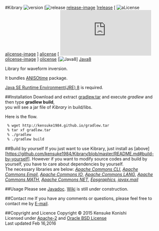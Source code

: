 #Kibrary 
![version][version-image]
[![release] [release-image] ][release]
[ ![aLicense] [alicense-image] ] [alicense]
[ ![oLicense] [olicense-image] ] [olicense]
[![Java8][Java8-image]] [Java8]  


Library for waveform inversion.   

It bundles [ANISOtime][ANISOtime] package.  

[Java SE Runtime Environment(JRE) 8][JRE8] is required.

##Installation
Download and extract [gradlew.tar][gradlew] and execute *gradlew*
and then type **gradlew build**,  
you will see a jar file of *Kibrary* in build/libs.

Here is the flow.
```bash
 % wget http://kensuke1984.github.io/gradlew.tar
 % tar xf gradlew.tar
 % ./gradlew
 % ./gradlew build 
```

##Build by yourself
If you just want to use Kibrary, just install as [above][https://github.com/kensuke1984/Kibrary/blob/master/README.md#build-by-yourself].
However if you want to modify source codes and build by yourself,
you have to care about dependencies by yourself.  
The necessary libraries are below:
[*Apache Commons CLI*][cli], [*Apache Commons Email*][email], [*Apache Commons IO*][io],
[*Apache Commons LANG*][lang], [*Apache Commons MATH*][math], [*Apache Commons NET*][net],
[*Epsgraphics*][eps], [*javax.mail*][mail]




##Usage
Please see [Javadoc][javadoc]. [Wiki][wiki] is still under construction.

##Contact me
If you have any comments or questions, please feel free to contact me by [E-mail][email].

##Copyright and Licence
Copyright © 2015 Kensuke Konishi  
Licensed under [Apache-2][alicense] and [Oracle BSD License][olicense]  
Last updated Feb 16,2016


[release-image]:https://img.shields.io/badge/release-Goblin-pink.svg
[release]:https://en.wikipedia.org/wiki/Goblin
[version-image]:https://img.shields.io/badge/version-0.2.8-yellow.svg

[alicense-image]: http://img.shields.io/badge/license-Apache--2-blue.svg?style=flat
[alicense]: http://www.apache.org/licenses/LICENSE-2.0

[olicense-image]: http://img.shields.io/badge/license-Oracle-blue.svg?style=flat
[olicense]: http://www.oracle.com/technetwork/licenses/bsd-license-1835287.html

[ANISOtime]:http://www-solid.eps.s.u-tokyo.ac.jp/~dsm/anisotime.htm

[Java8-image]:https://img.shields.io/badge/dependencies-JRE%208-brightgreen.svg
[Java8]:https://www.java.com/
[JRE8]:http://www.oracle.com/technetwork/java/javase/downloads/index.html
[gradlescript]:http://kensuke1984.github.io/build.gradle
[gradlew]:http://kensuke1984.github.io/gradlew.tar

[wiki]:https://github.com/kensuke1984/Kibrary/wiki
[email]:mailto:kensuke@earth.sinica.edu.tw
[javadoc]:https://kensuke1984.github.io/Kibrary

[cli]:http://commons.apache.org/proper/commons-cli/
[email]:http://commons.apache.org/proper/commons-email/
[io]:http://commons.apache.org/proper/commons-io/
[lang]:http://commons.apache.org/proper/commons-lang/
[math]:http://commons.apache.org/proper/commons-math/
[net]:http://commons.apache.org/proper/commons-net/
[eps]:http://www.abeel.be/wiki/EPSGraphics
[mail]:https://java.net/projects/javamail/pages/Home


